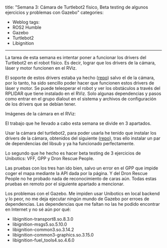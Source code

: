 title: "Semana 3: Cámara de Turtlebot2 físico, Beta testing de algunos ejercicios y problemas con Gazebo"
categories:
  - Weblog
tags:
  - ROS2 Humble
  - Gazebo
  - Turtlebot2
  - Libignition
---

La tarea de esta semana es intentar poner a funcionar los drivers del Turtlebot2 en el robot físico. Es decir, lograr que los drivers de la cámara, láser y motor funcionen en el RViz.

El soporte de estos drivers estaba ya hecho ([repo](https://github.com/IntelligentRoboticsLabs/Robots/tree/humble/kobuki)) salvo el de la cámara, por lo tanto, ha sido sencillo poder hacer que funcionen estos drivers de láser y motor.
Se puede teleoperar el robot y ver los obstáculos a través del RPLIDAR que tiene instalado en el RViz.
Solo algunas dependencias y pasos como entrar en el grupo dialout en el sistema y archivos de configuración de los drivers que se debían tener.

Imágenes de la cámara en el RViz:


El trabajo que he llevado a cabo esta semana se divide en 3 apartados.

Usar la cámara del turtlebot2, para poder usarla he tenido que instalar los drivers de la cámara, obtenidos del siguiente ([repo](https://github.com/Juancams/openni2_camera)), tras ello instalar un par de dependencias del libsub y ya ha funcionado perfectamente.


Lo segundo que he hecho es hacer beta testing de 3 ejercicios de Unibotics: VFF, GPP y Dron Rescue People.

Las pruebas con los tres han ido bien, salvo un error en el GPP que impide coger el mapa mediante la API dada por la página.
Y del Dron Rescue People no he probado nada de reconocimiento de caras aún. Todas estas pruebas en remoto por el siguiente apartado a mencionar.

Los problemas con el Gazebo. Me impiden usar Unibotics en local backend y lo peor, no me deja ejecutar ningún mundo de Gazebo por erroes de dependencias.
Las dependencias que me faltan no las he podido encontrar en Internet y no sé aún por qué:

- libignition-transport8.so.8.3.0
- libignition-msgs5.so.5.10.0
- libignition-common3.so.3.14.2
- libignition-common3-graphics.so.3.15.0
- libignition-fuel_tools4.so.4.6.0

